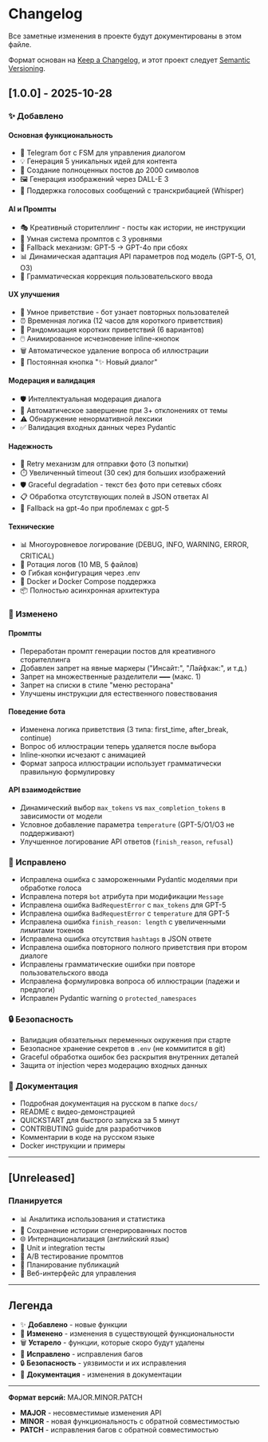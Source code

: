 # Changelog

Все заметные изменения в проекте будут документированы в этом файле.

Формат основан на [Keep a Changelog](https://keepachangelog.com/ru/1.0.0/),
и этот проект следует [Semantic Versioning](https://semver.org/lang/ru/).

## [1.0.0] - 2025-10-28

### ✨ Добавлено

#### Основная функциональность
- 🤖 Telegram бот с FSM для управления диалогом
- 💡 Генерация 5 уникальных идей для контента
- 📝 Создание полноценных постов до 2000 символов
- 🖼️ Генерация изображений через DALL-E 3
- 🎤 Поддержка голосовых сообщений с транскрибацией (Whisper)

#### AI и Промпты
- 🎭 Креативный сторителлинг - посты как истории, не инструкции
- 🧠 Умная система промптов с 3 уровнями
- 🔄 Fallback механизм: GPT-5 → GPT-4o при сбоях
- 📊 Динамическая адаптация API параметров под модель (GPT-5, O1, O3)
- 🎨 Грамматическая коррекция пользовательского ввода

#### UX улучшения
- 👋 Умное приветствие - бот узнает повторных пользователей
- ⏰ Временная логика (12 часов для короткого приветствия)
- 🎲 Рандомизация коротких приветствий (6 вариантов)
- 🖱️ Анимированное исчезновение inline-кнопок
- 🗑️ Автоматическое удаление вопроса об иллюстрации
- 💬 Постоянная кнопка "✨ Новый диалог"

#### Модерация и валидация
- 🛡️ Интеллектуальная модерация диалога
- 🚫 Автоматическое завершение при 3+ отклонениях от темы
- ⚠️ Обнаружение ненормативной лексики
- ✅ Валидация входных данных через Pydantic

#### Надежность
- 🔄 Retry механизм для отправки фото (3 попытки)
- ⏱️ Увеличенный timeout (30 сек) для больших изображений
- 🛡️ Graceful degradation - текст без фото при сетевых сбоях
- 📋 Обработка отсутствующих полей в JSON ответах AI
- 🔧 Fallback на gpt-4o при проблемах с gpt-5

#### Технические
- 📊 Многоуровневое логирование (DEBUG, INFO, WARNING, ERROR, CRITICAL)
- 🔄 Ротация логов (10 MB, 5 файлов)
- ⚙️ Гибкая конфигурация через .env
- 🐳 Docker и Docker Compose поддержка
- 📦 Полностью асинхронная архитектура

### 🎨 Изменено

#### Промпты
- Переработан промпт генерации постов для креативного сторителлинга
- Добавлен запрет на явные маркеры ("Инсайт:", "Лайфхак:", и т.д.)
- Запрет на множественные разделители `━━━` (макс. 1)
- Запрет на списки в стиле "меню ресторана"
- Улучшены инструкции для естественного повествования

#### Поведение бота
- Изменена логика приветствия (3 типа: first_time, after_break, continue)
- Вопрос об иллюстрации теперь удаляется после выбора
- Inline-кнопки исчезают с анимацией
- Формат запроса иллюстрации использует грамматически правильную формулировку

#### API взаимодействие
- Динамический выбор `max_tokens` vs `max_completion_tokens` в зависимости от модели
- Условное добавление параметра `temperature` (GPT-5/O1/O3 не поддерживают)
- Улучшенное логирование API ответов (`finish_reason`, `refusal`)

### 🐛 Исправлено

- Исправлена ошибка с замороженными Pydantic моделями при обработке голоса
- Исправлена потеря `bot` атрибута при модификации `Message`
- Исправлена ошибка `BadRequestError` с `max_tokens` для GPT-5
- Исправлена ошибка `BadRequestError` с `temperature` для GPT-5
- Исправлена ошибка `finish_reason: length` с увеличенными лимитами токенов
- Исправлена ошибка отсутствия `hashtags` в JSON ответе
- Исправлена ошибка повторного полного приветствия при втором диалоге
- Исправлены грамматические ошибки при повторе пользовательского ввода
- Исправлена формулировка вопроса об иллюстрации (падежи и предлоги)
- Исправлен Pydantic warning о `protected_namespaces`

### 🔒 Безопасность

- Валидация обязательных переменных окружения при старте
- Безопасное хранение секретов в `.env` (не коммитится в git)
- Graceful обработка ошибок без раскрытия внутренних деталей
- Защита от injection через модерацию входных данных

### 📖 Документация

- Подробная документация на русском в папке `docs/`
- README с видео-демонстрацией
- QUICKSTART для быстрого запуска за 5 минут
- CONTRIBUTING guide для разработчиков
- Комментарии в коде на русском языке
- Docker инструкции и примеры

---

## [Unreleased]

### Планируется

- 📊 Аналитика использования и статистика
- 💾 Сохранение истории сгенерированных постов
- 🌐 Интернационализация (английский язык)
- 🧪 Unit и integration тесты
- 🎯 A/B тестирование промптов
- 🔄 Планирование публикаций
- 📱 Веб-интерфейс для управления

---

## Легенда

- ✨ **Добавлено** - новые функции
- 🎨 **Изменено** - изменения в существующей функциональности
- 🗑️ **Устарело** - функции, которые скоро будут удалены
- 🐛 **Исправлено** - исправления багов
- 🔒 **Безопасность** - уязвимости и их исправления
- 📖 **Документация** - изменения в документации

---

**Формат версий:** MAJOR.MINOR.PATCH

- **MAJOR** - несовместимые изменения API
- **MINOR** - новая функциональность с обратной совместимостью
- **PATCH** - исправления багов с обратной совместимостью

